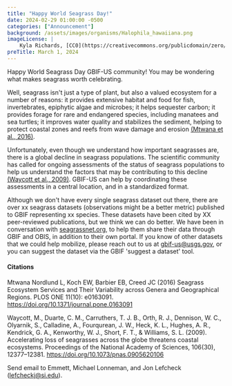 ```yaml
---
title: "Happy World Seagrass Day!" 
date: 2024-02-29 01:00:00 -0500 
categories: ["Announcement"] 
background: /assets/images/organisms/Halophila_hawaiiana.png
imageLicense: | 
    Kyla Richards, [CC0](https://creativecommons.org/publicdomain/zero/1.0/)
preTitle: March 1, 2024
---
```


Happy World Seagrass Day GBIF-US community! You may be wondering what makes seagrass worth celebrating. 

Well, seagrass isn't just a type of plant, but also a valued ecosystem for a number of reasons: it provides extensive habitat and food for fish, invertebrates, epiphytic algae and microbes; it helps sequester carbon; it provides forage for rare and endangered species, including manatees and sea turtles; it improves water quality and stabilizes the sediment, helping to protect coastal zones and reefs from wave damage and erosion [(Mtwana et al., 2016)](https://doi.org/10.1371/journal.pone.0163091). 

Unfortunately, even though we understand how important seagrasses are, there is a global decline in seagrass populations. The scientific community has called for ongoing assessments of the status of seagrass populations to help us understand the factors that may be contributing to this decline [(Waycott et al., 2009)](https://doi.org/10.1073/pnas.0905620106 ). GBIF-US can help by coordinating these assessments in a central location, and in a standardized format. 


Although we don't have every single seagrass dataset out there, there are over xx seagrass datasets (observations might be a better metric) published to GBIF representing xx species. These datasets have been cited by XX peer-reviewed publications, but we think we can do better.  We have been in conversation with [seagrassnet.org](https://www.seagrassnet.org/), to help them share their data through GBIF and OBIS, in addition to their own portal.  If you know of other datasets that we could help mobilize, please reach out to us at gbif-us@usgs.gov, or you can suggest the dataset via the GBIF 'suggest a dataset' tool.

 
#### Citations

Mtwana Nordlund L, Koch EW, Barbier EB, Creed JC (2016) Seagrass Ecosystem Services and Their Variability across Genera and Geographical Regions. PLOS ONE 11(10): e0163091. https://doi.org/10.1371/journal.pone.0163091

Waycott, M., Duarte, C. M., Carruthers, T. J. B., Orth, R. J., Dennison, W. C., Olyarnik, S., Calladine, A., Fourqurean, J. W., Heck, K. L., Hughes, A. R., Kendrick, G. A., Kenworthy, W. J., Short, F. T., & Williams, S. L. (2009). Accelerating loss of seagrasses across the globe threatens coastal ecosystems. Proceedings of the National Academy of Sciences, 106(30), 12377–12381. https://doi.org/10.1073/pnas.0905620106 


Send email to Emmett, Michael Lonneman, and Jon Lefcheck (lefcheckj@si.edu).
